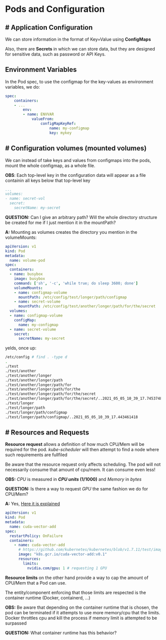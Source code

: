 # Pods and Configuration

## **# Application Configuration**

We can store information in the format of Key=Value using **ConfigMaps**

Also, there are **Secrets** in which we can store data, but they are designed for sensitive data, such as password or API Keys.

## **Environment Variables**

In the Pod spec, to use the configmap for the key-values as environment variables, we do:

```yaml
spec:
    containers:
    - ...
        env:
        - name: ENVVAR
            valueFrom:
                configMapKeyRef:
                    name: my-configmap
                    key: mykey
```

## **# Configuration volumes (mounted volumes)**

We can instead of take keys and values from configmaps into the pods, mount the whole configmap, as a whole file.

**OBS**: Each top-level key in the configuration data will appear as a file containin all keys below that top-level key

```yaml
...
volumes:
- name: secret-vol
  secret:
    secretName: my-secret
```

**QUESTION:** Can I give an arbitrary path? Will the whole directory structure be created for me if I just mention it in the mountPath?

**A:** Mounting as volumes creates the directory you mention in the volumeMounts:

```yaml
apiVersion: v1
kind: Pod
metadata:
  name: volume-pod
spec:
  containers:
  - name: busybox
    image: busybox
    command: ['sh', '-c', 'while true; do sleep 3600; done']
    volumeMounts:
    - name: configmap-volume
      mountPath: /etc/config/test/longer/path/configmap
    - name: secret-volume
      mountPath: /etc/config/test/another/longer/path/for/the/secret
  volumes:
  - name: configmap-volume
    configMap:
      name: my-configmap
  - name: secret-volume
    secret:
      secretName: my-secret
```

yelds, once up:

```bash
/etc/config # find . -type d
.
./test
./test/another
./test/another/longer
./test/another/longer/path
./test/another/longer/path/for
./test/another/longer/path/for/the
./test/another/longer/path/for/the/secret
./test/another/longer/path/for/the/secret/..2021_05_05_10_39_17.745374849
./test/longer
./test/longer/path
./test/longer/path/configmap
./test/longer/path/configmap/..2021_05_05_10_39_17.443461418
```

## **# Resources and Requests**

**Resource request** allows a definition of how much CPU/Mem will be required for the pod. _kube-scheduler_ will then attempt to find a node where such requirements are fullfiled

Be aware that the resource request only affects scheduling. The pod will not necessarily consume that amount of cpu/mem. It can consume even less!

**OBS:** _CPU_ is measured in **_CPU units_ (1/1000)** and _Memory_ in _bytes_

**QUESTION:** Is there a way to request _GPU_ the same fashion we do for CPU/Mem?

**A:** Yes, [Here it is explained](https://kubernetes.io/docs/tasks/manage-gpus/scheduling-gpus/)

```yaml
apiVersion: v1
kind: Pod
metadata:
  name: cuda-vector-add
spec:
  restartPolicy: OnFailure
  containers:
    - name: cuda-vector-add
      # https://github.com/kubernetes/kubernetes/blob/v1.7.11/test/images/nvidia-cuda/Dockerfile
      image: "k8s.gcr.io/cuda-vector-add:v0.1"
      resources:
        limits:
          nvidia.com/gpu: 1 # requesting 1 GPU
```

**Resource limits** on the other hand provide a way to cap the amount of CPU/Mem that a Pod can use. 

The entity/component enforcing that those limits are respected is the container runtime (Docker, containerd, ...)

**OBS:** Be aware that depending on the container runtime that is chosen, the pod can be terminated if it attempts to use more memory/cpu that the limits. Docker throttles cpu and kill the process if memory limit is attempted to be surpassed

**QUESTION:** What container runtime has this behavior?